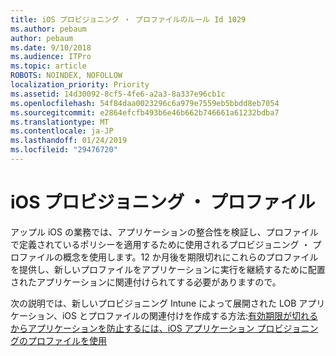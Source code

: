 ```yaml
---
title: iOS プロビジョニング ・ プロファイルのルール Id 1029
ms.author: pebaum
author: pebaum
ms.date: 9/10/2018
ms.audience: ITPro
ms.topic: article
ROBOTS: NOINDEX, NOFOLLOW
localization_priority: Priority
ms.assetid: 14d30092-8cf5-4fe6-a2a3-8a337e96cb1c
ms.openlocfilehash: 54f84daa0023296c6a979e7559eb5bbdd8eb7054
ms.sourcegitcommit: e2864efcfb493b6e46b662b746661a61232bdba7
ms.translationtype: MT
ms.contentlocale: ja-JP
ms.lasthandoff: 01/24/2019
ms.locfileid: "29476720"
---
```

# <a name="ios-provisioning-profiles"></a>iOS プロビジョニング ・ プロファイル

アップル iOS の業務では、アプリケーションの整合性を検証し、プロファイルで定義されているポリシーを適用するために使用されるプロビジョニング ・ プロファイルの概念を使用します。12 か月後を期限切れにこれらのプロファイルを提供し、新しいプロファイルをアプリケーションに実行を継続するために配置されたアプリケーションに関連付けられてする必要がありますので。
  
次の説明では、新しいプロビジョニング Intune によって展開された LOB アプリケーション、iOS とプロファイルの関連付けを作成する方法:[有効期限が切れるからアプリケーションを防止するには、iOS アプリケーション プロビジョニングのプロファイルを使用](https://docs.microsoft.com/intune/app-provisioning-profile-ios)
  

